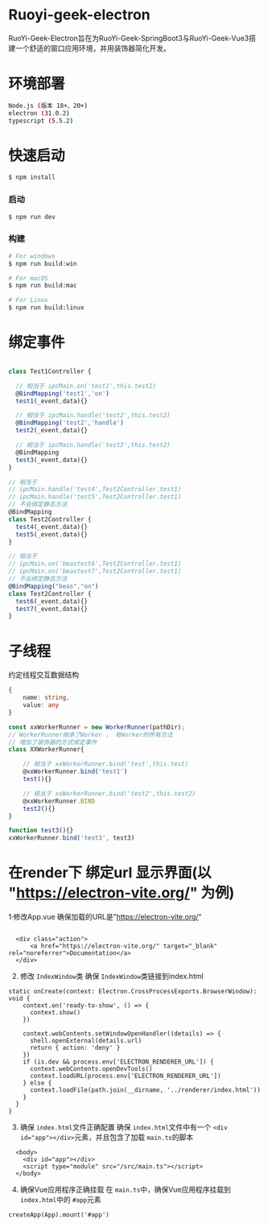 # Ruoyi-geek-electron

RuoYi-Geek-Electron旨在为RuoYi-Geek-SpringBoot3与RuoYi-Geek-Vue3搭建一个舒适的窗口应用环境，并用装饰器简化开发。

# 环境部署

```bash
Node.js (版本 18+、20+)
electron (31.0.2)
typescript (5.5.2)
```

# 快速启动

```bash
$ npm install
```

### 启动

```bash
$ npm run dev
```

### 构建

```bash
# For windows
$ npm run build:win

# For macOS
$ npm run build:mac

# For Linux
$ npm run build:linux
```

# 绑定事件

```ts

class Test1Controller {

  // 相当于 ipcMain.on('test1',this.test1)
  @BindMapping('test1','on') 
  test1(_event,data){}

  // 相当于 ipcMain.handle('test2',this.test2)
  @BindMapping('test2','handle') 
  test2(_event,data){}

  // 相当于 ipcMain.handle('test3',this.test2)
  @BindMapping
  test3(_event,data){}
}

// 相当于
// ipcMain.handle('test4',Test2Controller.test1)
// ipcMain.handle('test5',Test2Controller.test1)
// 不会绑定静态方法
@BindMapping
class Test2Controller {
  test4(_event,data){}
  test5(_event,data){}
}

// 相当于
// ipcMain.on('beastest6',Test2Controller.test1)
// ipcMain.on('beastest7',Test2Controller.test1)
// 不会绑定静态方法
@BindMapping("beas","on")
class Test2Controller {
  test6(_event,data){}
  test7(_event,data){}
}

```

# 子线程

约定线程交互数据结构

```ts
{ 
    name: string, 
    value: any 
}
```

```ts
const xxWorkerRunner = new WorkerRunner(pathDir);
// WorkerRunner继承了Worker ， 有Worker的所有方法
// 增加了装饰器的方式绑定事件
class XXWorkerRunner{

    // 相当于 xxWorkerRunner.bind('test',this.test)
    @xxWorkerRunner.bind('test1')
    test(){}

    // 相当于 xxWorkerRunner.bind('test2',this.test2)
    @xxWorkerRunner.BIND
    test2(){}
}

function test3(){}
xxWorkerRunner.bind('test3', test3)

```

# 在render下 绑定url 显示界面(以 "https://electron-vite.org/" 为例)

1·修改App.vue
  确保加载的URL是"https://electron-vite.org/"

```

  <div class="action">
      <a href="https://electron-vite.org/" target="_blank" rel="noreferrer">Documentation</a>
  </div>
```

2. 修改 `IndexWindow`类
   确保 `IndexWindow`类链接到index.html

```
static onCreate(context: Electron.CrossProcessExports.BrowserWindow): void {
    context.on('ready-to-show', () => {
      context.show()
    })

    context.webContents.setWindowOpenHandler((details) => {
      shell.openExternal(details.url)
      return { action: 'deny' }
    })
    if (is.dev && process.env['ELECTRON_RENDERER_URL']) {
      context.webContents.openDevTools()
      context.loadURL(process.env['ELECTRON_RENDERER_URL'])
    } else {
      context.loadFile(path.join(__dirname, '../renderer/index.html'))
    }
  }
}
```

3. 确保 `index.html`文件正确配置
   确保 `index.html`文件中有一个 `<div id="app"></div>`元素，并且包含了加载 `main.ts`的脚本

```
  <body>
    <div id="app"></div>
    <script type="module" src="/src/main.ts"></script>
  </body>
```

4. 确保Vue应用程序正确挂载
   在 `main.ts`中，确保Vue应用程序挂载到 `index.html`中的 `#app`元素

```
createApp(App).mount('#app')
```
